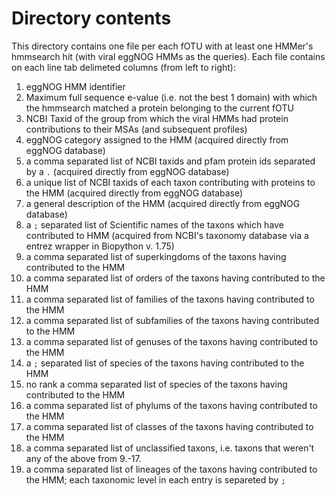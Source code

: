 # Directory contents

This directory contains one file per each fOTU with at least one HMMer's hmmsearch hit (with viral eggNOG HMMs as the queries). Each file contains on each line tab delimeted columns (from left to right): 
1. eggNOG HMM identifier
2. Maximum full sequence e-value (i.e. not the best 1 domain) with which the hmmsearch matched a protein belonging to the current fOTU
3. NCBI Taxid of the group from which the viral HMMs had protein contributions to their MSAs (and subsequent profiles)
4. eggNOG category assigned to the HMM (acquired directly from eggNOG database)
5. a comma separated list of NCBI taxids and pfam protein ids separated by a `.` (acquired directly from eggNOG database)
6. a unique list of NCBI taxids of each taxon contributing with proteins to the HMM (acquired directly from eggNOG database)
7. a general description of the HMM (acquired directly from eggNOG database)
8. a `;` separated list of Scientific names of the taxons which have contributed to HMM (acquired from NCBI's taxonomy database via a entrez wrapper in Biopython v. 1.75)
9. a comma separated list of superkingdoms of the taxons having contributed to the HMM
10. a comma separated list of orders of the taxons having contributed to the HMM
11. a comma separated list of families of the taxons having contributed to the HMM
12. a comma separated list of subfamilies of the taxons having contributed to the HMM
13. a comma separated list of genuses of the taxons having contributed to the HMM
14. a `;` separated list of species of the taxons having contributed to the HMM
15. no rank a comma separated list of species of the taxons having contributed to the HMM
16. a comma separated list of phylums of the taxons having contributed to the HMM
17. a comma separated list of classes of the taxons having contributed to the HMM
18. a comma separated list of unclassified taxons, i.e. taxons that weren't any of the above from 9.-17.
19. a comma separated list of lineages of the taxons having contributed to the HMM; each taxonomic level in each entry is separeted by `;`
